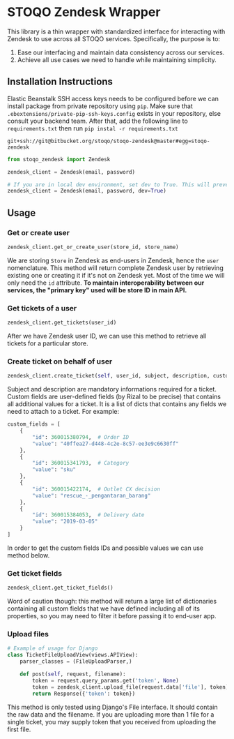 # STOQO Zendesk Wrapper

This library is a thin wrapper with standardized interface for interacting with Zendesk to use across all STOQO services. Specifically, the purpose is to:

1. Ease our interfacing and maintain data consistency across our services.
2. Achieve all use cases we need to handle while maintaining simplicity.

## Installation Instructions

Elastic Beanstalk SSH access keys needs to be configured before we can install package from private repository using `pip`. Make sure that `.ebextensions/private-pip-ssh-keys.config` exists in your repository, else consult your backend team. After that, add the following line to `requirements.txt` then run `pip instal -r requirements.txt`

```
git+ssh://git@bitbucket.org/stoqo/stoqo-zendesk@master#egg=stoqo-zendesk
```

```python
from stoqo_zendesk import Zendesk

zendesk_client = Zendesk(email, password)

# If you are in local dev environment, set dev to True. This will prevent us from polluting our production data.
zendesk_client = Zendesk(email, password, dev=True)
```

## Usage

### Get or create user

```python
zendesk_client.get_or_create_user(store_id, store_name)
```

We are storing `Store` in Zendesk as end-users in Zendesk, hence the `user` nomenclature. This method will return complete Zendesk user by retrieving existing one or creating it if it's not on Zendesk yet. Most of the time we will only need the `id` attribute. **To maintain interoperability between our services, the "primary key" used will be store ID in main API.**

### Get tickets of a user

```python
zendesk_client.get_tickets(user_id)
```

After we have Zendesk user ID, we can use this method to retrieve all tickets for a particular store.

### Create ticket on behalf of user

```python
zendesk_client.create_ticket(self, user_id, subject, description, custom_fields)
```

Subject and description are mandatory informations required for a ticket. Custom fields are user-defined fields (by Rizal to be precise) that contains all additional values for a ticket. It is a list of dicts that contains any fields we need to attach to a ticket. For example:

```python
custom_fields = [
    {
        "id": 360015380794,  # Order ID
        "value": "40ffea27-d448-4c2e-8c57-ee3e9c6630ff"
    },
    {
        "id": 360015341793,  # Category
        "value": "sku"
    },
    {
        "id": 360015422174,  # Outlet CX decision
        "value": "rescue_-_pengantaran_barang"
    },
    {
        "id": 360015384053,  # Delivery date
        "value": "2019-03-05"
    }
]
```

In order to get the custom fields IDs and possible values we can use method below.

### Get ticket fields

```python
zendesk_client.get_ticket_fields()
```

Word of caution though: this method will return a large list of dictionaries containing all custom fields that we have defined including all of its properties, so you may need to filter it before passing it to end-user app.

### Upload files

```python
# Example of usage for Django
class TicketFileUploadView(views.APIView):
    parser_classes = (FileUploadParser,)

    def post(self, request, filename):
        token = request.query_params.get('token', None)
        token = zendesk_client.upload_file(request.data['file'], token)['token']
        return Response({'token': token})
```

This method is only tested using Django's File interface. It should contain the raw data and the filename. If you are uploading more than 1 file for a single ticket, you may supply token that you received from uploading the first file.
